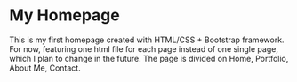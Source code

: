 # My Homepage

This is my first homepage created with HTML/CSS + Bootstrap framework. For now, featuring one html file for each page instead of one single page, which I plan to change in the future.
The page is divided on Home, Portfolio, About Me, Contact.